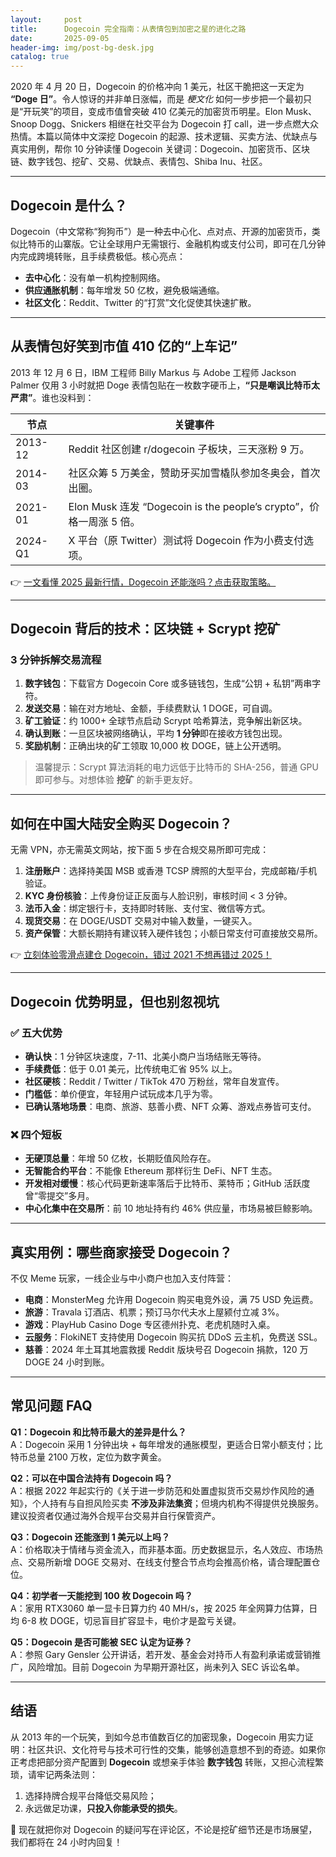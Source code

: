 ```yaml
---
layout:     post
title:      Dogecoin 完全指南：从表情包到加密之星的进化之路
date:       2025-09-05
header-img: img/post-bg-desk.jpg
catalog: true
---
```


2020 年 4 月 20 日，Dogecoin 的价格冲向 1 美元，社区干脆把这一天定为 **“Doge 日”**。令人惊讶的并非单日涨幅，而是 *梗文化* 如何一步步把一个最初只是“开玩笑”的项目，变成市值曾突破 410 亿美元的加密货币明星。Elon Musk、Snoop Dogg、Snickers 相继在社交平台为 Dogecoin 打 call，进一步点燃大众热情。本篇以简体中文深挖 Dogecoin 的起源、技术逻辑、买卖方法、优缺点与真实用例，帮你 10 分钟读懂 Dogecoin 关键词：Dogecoin、加密货币、区块链、数字钱包、挖矿、交易、优缺点、表情包、Shiba Inu、社区。

---

## Dogecoin 是什么？

Dogecoin（中文常称“狗狗币”）是一种去中心化、点对点、开源的加密货币，类似比特币的山寨版。它让全球用户无需银行、金融机构或支付公司，即可在几分钟内完成跨境转账，且手续费极低。核心亮点：

- **去中心化**：没有单一机构控制网络。  
- **供应通胀机制**：每年增发 50 亿枚，避免极端通缩。  
- **社区文化**：Reddit、Twitter 的“打赏”文化促使其快速扩散。

---

## 从表情包好笑到市值 410 亿的“上车记”

2013 年 12 月 6 日，IBM 工程师 Billy Markus 与 Adobe 工程师 Jackson Palmer 仅用 3 小时就把 Doge 表情包贴在一枚数字硬币上，**“只是嘲讽比特币太严肃”**。谁也没料到：

| 节点 | 关键事件 |
|------|----------|
| 2013-12 | Reddit 社区创建 r/dogecoin 子板块，三天涨粉 9 万。 |
| 2014-03 | 社区众筹 5 万美金，赞助牙买加雪橇队参加冬奥会，首次出圈。 |
| 2021-01 | Elon Musk 连发 “Dogecoin is the people’s crypto”，价格一周涨 5 倍。 |
| 2024-Q1 | X 平台（原 Twitter）测试将 Dogecoin 作为小费支付选项。 |

👉 [一文看懂 2025 最新行情，Dogecoin 还能涨吗？点击获取策略。](https://okxdog.com/)

---

## Dogecoin 背后的技术：区块链 + Scrypt 挖矿

### 3 分钟拆解交易流程

1. **数字钱包**：下载官方 Dogecoin Core 或多链钱包，生成“公钥 + 私钥”两串字符。  
2. **发送交易**：输在对方地址、金额，手续费默认 1 DOGE，可自调。  
3. **矿工验证**：约 1000+ 全球节点启动 Scrypt 哈希算法，竞争解出新区块。  
4. **确认到账**：一旦区块被网络确认，平均 **1 分钟**即在接收方钱包出现。  
5. **奖励机制**：正确出块的矿工领取 10,000 枚 DOGE，链上公开透明。

> 温馨提示：Scrypt 算法消耗的电力远低于比特币的 SHA-256，普通 GPU 即可参与。对想体验 **挖矿** 的新手更友好。

---

## 如何在中国大陆安全购买 Dogecoin？

无需 VPN，亦无需英文网站，按下面 5 步在合规交易所即可完成：

1. **注册账户**：选择持美国 MSB 或香港 TCSP 牌照的大型平台，完成邮箱/手机验证。  
2. **KYC 身份核验**：上传身份证正反面与人脸识别，审核时间 < 3 分钟。  
3. **法币入金**：绑定银行卡，支持即时转账、支付宝、微信等方式。  
4. **现货交易**：在 DOGE/USDT 交易对中输入数量，一键买入。  
5. **资产保管**：大额长期持有建议转入硬件钱包；小额日常支付可直接放交易所。

👉 [立刻体验零滑点建仓 Dogecoin，错过 2021 不想再错过 2025！](https://okxdog.com/)

---

## Dogecoin 优势明显，但也别忽视坑

### ✅ 五大优势

- **确认快**：1 分钟区块速度，7-11、北美小商户当场结账无等待。  
- **手续费低**：低于 0.01 美元，比传统电汇省 95% 以上。  
- **社区硬核**：Reddit / Twitter / TikTok 470 万粉丝，常年自发宣传。  
- **门槛低**：单价便宜，年轻用户试玩成本几乎为零。  
- **已确认落地场景**：电商、旅游、慈善小费、NFT 众筹、游戏点券皆可支付。

### ❌ 四个短板

- **无硬顶总量**：年增 50 亿枚，长期贬值风险存在。  
- **无智能合约平台**：不能像 Ethereum 那样衍生 DeFi、NFT 生态。  
- **开发相对缓慢**：核心代码更新速率落后于比特币、莱特币；GitHub 活跃度曾“零提交”多月。  
- **中心化集中在交易所**：前 10 地址持有约 46% 供应量，市场易被巨鲸影响。

---

## 真实用例：哪些商家接受 Dogecoin？

不仅 Meme 玩家，一线企业与中小商户也加入支付阵营：

- **电商**：MonsterMeg 允许用 Dogecoin 购买电竞外设，满 75 USD 免运费。  
- **旅游**：Travala 订酒店、机票；预订马尔代夫水上屋颍付立减 3%。  
- **游戏**：PlayHub Casino Doge 专区德州扑克、老虎机随时入桌。  
- **云服务**：FlokiNET 支持使用 Dogecoin 购买抗 DDoS 云主机，免费送 SSL。  
- **慈善**：2024 年土耳其地震救援 Reddit 版块号召 Dogecoin 捐款，120 万 DOGE 24 小时到账。

---

## 常见问题 FAQ

**Q1：Dogecoin 和比特币最大的差异是什么？**  
A：Dogecoin 采用 1 分钟出块 + 每年增发的通胀模型，更适合日常小额支付；比特币总量 2100 万枚，定位为数字黄金。

**Q2：可以在中国合法持有 Dogecoin 吗？**  
A：根据 2022 年起实行的《关于进一步防范和处置虚拟货币交易炒作风险的通知》，个人持有与自担风险买卖 **不涉及非法集资**；但境内机构不得提供兑换服务。建议投资者仅通过海外合规平台交易并自行保管资产。

**Q3：Dogecoin 还能涨到 1 美元以上吗？**  
A：价格取决于情绪与资金流入，而非基本面。历史数据显示，名人效应、市场热点、交易所新增 DOGE 交易对、在线支付整合节点均会推高价格，请合理配置仓位。

**Q4：初学者一天能挖到 100 枚 Dogecoin 吗？**  
A：家用 RTX3060 单一显卡日算力约 40 MH/s，按 2025 年全网算力估算，日均 6-8 枚 DOGE，切忌盲目扩容显卡，电价才是盈亏关键。

**Q5：Dogecoin 是否可能被 SEC 认定为证券？**  
A：参照 Gary Gensler 公开讲话，若开发、基金会对持币人有盈利承诺或营销推广，风险增加。目前 Dogecoin 为早期开源社区，尚未列入 SEC 诉讼名单。

---

## 结语

从 2013 年的一个玩笑，到如今总市值数百亿的加密现象，Dogecoin 用实力证明：社区共识、文化符号与技术可行性的交集，能够创造意想不到的奇迹。如果你正考虑把部分资产配置到 **Dogecoin** 或想亲手体验 **数字钱包** 转账，又担心流程繁琐，请牢记两条法则：  
1. 选择持牌合规平台降低交易风险；  
2. 永远做足功课，**只投入你能承受的损失**。

🚀 现在就把你对 Dogecoin 的疑问写在评论区，不论是挖矿细节还是市场展望，我们都将在 24 小时内回复！